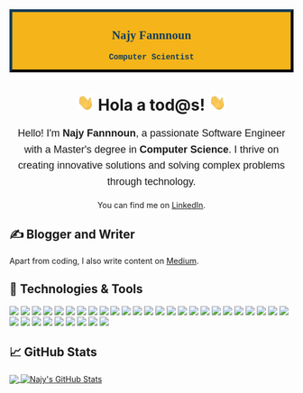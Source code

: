 <div align='center' style=" background-color: #F4B41A;  text-align: center; color: #143D59; border: 5px outset #143D59;">
  <h2 align='center' style="font-family: 'Times New Roman', Times, serif; font-weight: bold;">Najy Fannnoun</h2>
  <p align='center' style="font-family:'Courier New'; font-weight: bold;">Computer Scientist</p>
</div>

  

<h1  align='center'><img  src="https://github.com/NajyFannoun/NajyFannoun/blob/master/root/assets/hello.gif"  width="30px"> Hola a tod@s! <img  src="https://github.com/NajyFannoun/NajyFannoun/blob/master/root/assets/hello.gif"  width="30px">  </h1>

  

<p align="center" style="font-family: 'Arial', sans-serif; font-size: 18px; line-height: 1.6; ">
  Hello! I'm <strong>Najy Fannnoun</strong>, a passionate Software Engineer with a Master's degree in <strong>Computer Science</strong>. I thrive on creating innovative solutions and solving complex problems through technology.
</p>

<p  align='center'>You can find me on <a  align="center" href="https://www.linkedin.com/in/najyfannoun/">LinkedIn</a>. </p>

  

## &#x270d; Blogger and Writer

  

Apart from coding, I also write content on [Medium](https://medium.com/@najyfannoun).

  

## 🔧 Technologies & Tools


![](https://img.shields.io/badge/Code-Flutter-informational?style=flat&logo=flutter&logoColor=white&color=2bbc8a)
![](https://img.shields.io/badge/Code-Dart-informational?style=flat&logo=dart&logoColor=white&color=2bbc8a)
![](https://img.shields.io/badge/Code-Golang-informational?style=flat&logo=go&logoColor=white&color=2bbc8a)
![](https://img.shields.io/badge/Code-JavaScript-informational?style=flat&logo=javascript&logoColor=white&color=2bbc8a)
![](https://img.shields.io/badge/Code-GraphQL-informational?style=flat&logo=graphql&logoColor=white&color=2bbc8a)
![](https://img.shields.io/badge/Tools-PostgreSQL-informational?style=flat&logo=postgresql&logoColor=white&color=2bbc8a)
![](https://img.shields.io/badge/Tools-Docker-informational?style=flat&logo=docker&logoColor=white&color=2bbc8a)
![](https://img.shields.io/badge/Tools-Hasura.io-informational?style=flat&logo=graphql&logoColor=white&color=2bbc8a)
![](https://img.shields.io/badge/Tools-Firebase-informational?style=flat&logo=firebase&logoColor=white&color=2bbc8a)
![](https://img.shields.io/badge/Code-.NET%20Core-informational?style=flat&logo=.net&logoColor=white&color=2bbc8a)
![](https://img.shields.io/badge/Code-C%23-informational?style=flat&logo=csharp&logoColor=white&color=2bbc8a)
![](https://img.shields.io/badge/Code-Python-informational?style=flat&logo=python&logoColor=white&color=2bbc8a)
![](https://img.shields.io/badge/Code-Swift-informational?style=flat&logo=swift&logoColor=white&color=2bbc8a)
![](https://img.shields.io/badge/Code-Java-informational?style=flat&logo=java&logoColor=white&color=2bbc8a)
![](https://img.shields.io/badge/Tools-Docker-informational?style=flat&logo=docker&logoColor=white&color=2bbc8a)
![](https://img.shields.io/badge/Tools-Azure-informational?style=flat&logo=azure&logoColor=white&color=2bbc8a)
![](https://img.shields.io/badge/Tools-Google%20Cloud-informational?style=flat&logo=googlecloud&logoColor=white&color=2bbc8a)
![](https://img.shields.io/badge/Tools-Firebase-informational?style=flat&logo=firebase&logoColor=white&color=2bbc8a)
![](https://img.shields.io/badge/Tools-GraphQL-informational?style=flat&logo=graphql&logoColor=white&color=2bbc8a)
![](https://img.shields.io/badge/Tools-Unity%203D-informational?style=flat&logo=unity&logoColor=white&color=2bbc8a)
![](https://img.shields.io/badge/Tools-Django-informational?style=flat&logo=django&logoColor=white&color=2bbc8a)
![](https://img.shields.io/badge/Tools-GoLang-informational?style=flat&logo=go&logoColor=white&color=2bbc8a)
![](https://img.shields.io/badge/Tools-Node.js-informational?style=flat&logo=node.js&logoColor=white&color=2bbc8a)
![](https://img.shields.io/badge/Tools-MAUI%20Xamarin-informational?style=flat&logo=xamarin&logoColor=white&color=2bbc8a)
![](https://img.shields.io/badge/Tools-Apple%20Vision%20Pro%20Swift-informational?style=flat&logo=swift&logoColor=white&color=2bbc8a)
![](https://img.shields.io/badge/Tools-Kubernetes-informational?style=flat&logo=kubernetes&logoColor=white&color=2bbc8a)
![](https://img.shields.io/badge/Tools-Elasticsearch-informational?style=flat&logo=elasticsearch&logoColor=white&color=2bbc8a)
![](https://img.shields.io/badge/Tools-RabbitMQ-informational?style=flat&logo=rabbitmq&logoColor=white&color=2bbc8a)
![](https://img.shields.io/badge/Tools-Vagrant-informational?style=flat&logo=vagrant&logoColor=white&color=2bbc8a)
![](https://img.shields.io/badge/CI/CD-Continuous%20Integration%20%26%20Deployment-informational?style=flat&logo=circleci&logoColor=white&color=2bbc8a)
![](https://img.shields.io/badge/Project%20Management-Jira-informational?style=flat&logo=jira&logoColor=white&color=2bbc8a)
![](https://img.shields.io/badge/Documentation-LaTeX-informational?style=flat&logo=latex&logoColor=white&color=2bbc8a)
![](https://img.shields.io/badge/Emerging%20Technologies-Machine%20Learning-informational?style=flat&logo=python&logoColor=white&color=2bbc8a)
![](https://img.shields.io/badge/Emerging%20Technologies-Internet%20of%20Things-informational?style=flat&logo=raspberrypi&logoColor=white&color=2bbc8a)

## &#x1f4c8; GitHub Stats
<a  href="https://github.com/NajyFannoun/NajyFannoun">
<img  align="center"  src="https://github-readme-stats.vercel.app/api/top-langs/?username=NajyFannoun&hide=java,html&title_color=ffffff&text_color=c9cacc&icon_color=2bbc8a&bg_color=1d1f21" />

</a>

<a  align="center" href="https://github.com/NajyFannoun/NajyFannoun">

<img  align="center"  src="https://github-readme-stats.vercel.app/api?username=NajyFannoun&show_icons=true&line_height=27&count_private=true&title_color=ffffff&text_color=c9cacc&icon_color=2bbc8a&bg_color=1d1f21"  alt="Najy's GitHub Stats" />
</a>

  

<!-- icons with padding -->  

[1.1]: http://i.imgur.com/tXSoThF.png  (twitter icon with padding)

[2.1]: http://i.imgur.com/0o48UoR.png  (github icon with padding)

  

<!-- icons without padding -->

  

[1.2]: http://i.imgur.com/wWzX9uB.png  (twitter icon without padding)

[2.2]: http://i.imgur.com/9I6NRUm.png  (github icon without padding)

[3.2]: https://raw.githubusercontent.com/NajyFannoun/NajyFannoun/master/linkedin-3-16.png  (LinkedIn icon without padding)

  
  


[1]: https://github.com/NajyFannoun/

[2]: https://www.linkedin.com/in/najyfannoun/  
